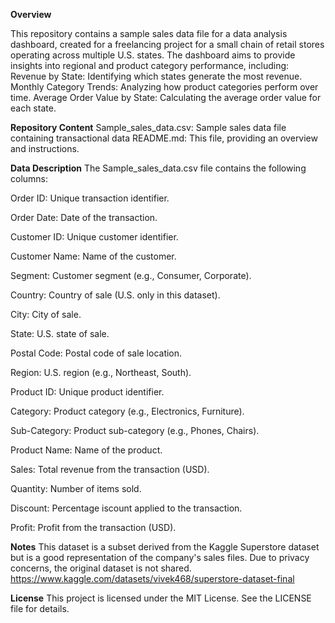 **Overview**

This repository contains a sample sales data file for a data analysis dashboard, created for a freelancing project for a small chain of retail stores operating across multiple U.S. states. The dashboard aims to provide insights into regional and product category performance, including:
Revenue by State: Identifying which states generate the most revenue.
Monthly Category Trends: Analyzing how product categories perform over time.
Average Order Value by State: Calculating the average order value for each state.

**Repository Content**
Sample_sales_data.csv: Sample sales data file containing transactional data
README.md: This file, providing an overview and instructions.

**Data Description**
The Sample_sales_data.csv file contains the following columns:

Order ID: Unique transaction identifier.

Order Date: Date of the transaction.

Customer ID: Unique customer identifier.

Customer Name: Name of the customer.

Segment: Customer segment (e.g., Consumer, Corporate).

Country: Country of sale (U.S. only in this dataset).

City: City of sale.

State: U.S. state of sale.

Postal Code: Postal code of sale location.

Region: U.S. region (e.g., Northeast, South).

Product ID: Unique product identifier.

Category: Product category (e.g., Electronics, Furniture).

Sub-Category: Product sub-category (e.g., Phones, Chairs).

Product Name: Name of the product.

Sales: Total revenue from the transaction (USD).

Quantity: Number of items sold.

Discount: Percentage iscount applied to the transaction.

Profit: Profit from the transaction (USD).

**Notes**
This dataset is a subset derived from the Kaggle Superstore dataset but is a good representation of the company's sales files. Due to privacy concerns, the original dataset is not shared.
https://www.kaggle.com/datasets/vivek468/superstore-dataset-final

**License**
This project is licensed under the MIT License. See the LICENSE file for details.

